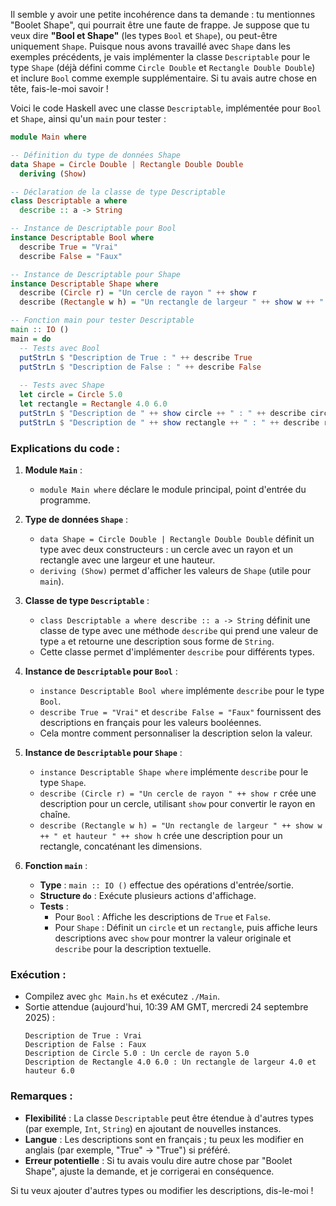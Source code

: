 Il semble y avoir une petite incohérence dans ta demande : tu mentionnes "Boolet Shape", qui pourrait être une faute de frappe. Je suppose que tu veux dire **"Bool et Shape"** (les types `Bool` et `Shape`), ou peut-être uniquement `Shape`. Puisque nous avons travaillé avec `Shape` dans les exemples précédents, je vais implémenter la classe `Descriptable` pour le type `Shape` (déjà défini comme `Circle Double` et `Rectangle Double Double`) et inclure `Bool` comme exemple supplémentaire. Si tu avais autre chose en tête, fais-le-moi savoir !

Voici le code Haskell avec une classe `Descriptable`, implémentée pour `Bool` et `Shape`, ainsi qu'un `main` pour tester :

```haskell
module Main where

-- Définition du type de données Shape
data Shape = Circle Double | Rectangle Double Double
  deriving (Show)

-- Déclaration de la classe de type Descriptable
class Descriptable a where
  describe :: a -> String

-- Instance de Descriptable pour Bool
instance Descriptable Bool where
  describe True = "Vrai"
  describe False = "Faux"

-- Instance de Descriptable pour Shape
instance Descriptable Shape where
  describe (Circle r) = "Un cercle de rayon " ++ show r
  describe (Rectangle w h) = "Un rectangle de largeur " ++ show w ++ " et hauteur " ++ show h

-- Fonction main pour tester Descriptable
main :: IO ()
main = do
  -- Tests avec Bool
  putStrLn $ "Description de True : " ++ describe True
  putStrLn $ "Description de False : " ++ describe False
  
  -- Tests avec Shape
  let circle = Circle 5.0
  let rectangle = Rectangle 4.0 6.0
  putStrLn $ "Description de " ++ show circle ++ " : " ++ describe circle
  putStrLn $ "Description de " ++ show rectangle ++ " : " ++ describe rectangle
```

### Explications du code :

1. **Module `Main`** :
   - `module Main where` déclare le module principal, point d'entrée du programme.

2. **Type de données `Shape`** :
   - `data Shape = Circle Double | Rectangle Double Double` définit un type avec deux constructeurs : un cercle avec un rayon et un rectangle avec une largeur et une hauteur.
   - `deriving (Show)` permet d'afficher les valeurs de `Shape` (utile pour `main`).

3. **Classe de type `Descriptable`** :
   - `class Descriptable a where describe :: a -> String` définit une classe de type avec une méthode `describe` qui prend une valeur de type `a` et retourne une description sous forme de `String`.
   - Cette classe permet d'implémenter `describe` pour différents types.

4. **Instance de `Descriptable` pour `Bool`** :
   - `instance Descriptable Bool where` implémente `describe` pour le type `Bool`.
   - `describe True = "Vrai"` et `describe False = "Faux"` fournissent des descriptions en français pour les valeurs booléennes.
   - Cela montre comment personnaliser la description selon la valeur.

5. **Instance de `Descriptable` pour `Shape`** :
   - `instance Descriptable Shape where` implémente `describe` pour le type `Shape`.
   - `describe (Circle r) = "Un cercle de rayon " ++ show r` crée une description pour un cercle, utilisant `show` pour convertir le rayon en chaîne.
   - `describe (Rectangle w h) = "Un rectangle de largeur " ++ show w ++ " et hauteur " ++ show h` crée une description pour un rectangle, concaténant les dimensions.

6. **Fonction `main`** :
   - **Type** : `main :: IO ()` effectue des opérations d'entrée/sortie.
   - **Structure `do`** : Exécute plusieurs actions d'affichage.
   - **Tests** :
     - Pour `Bool` : Affiche les descriptions de `True` et `False`.
     - Pour `Shape` : Définit un `circle` et un `rectangle`, puis affiche leurs descriptions avec `show` pour montrer la valeur originale et `describe` pour la description textuelle.

### Exécution :
- Compilez avec `ghc Main.hs` et exécutez `./Main`.
- Sortie attendue (aujourd'hui, 10:39 AM GMT, mercredi 24 septembre 2025) :
  ```
  Description de True : Vrai
  Description de False : Faux
  Description de Circle 5.0 : Un cercle de rayon 5.0
  Description de Rectangle 4.0 6.0 : Un rectangle de largeur 4.0 et hauteur 6.0
  ```

### Remarques :
- **Flexibilité** : La classe `Descriptable` peut être étendue à d'autres types (par exemple, `Int`, `String`) en ajoutant de nouvelles instances.
- **Langue** : Les descriptions sont en français ; tu peux les modifier en anglais (par exemple, "True" -> "True") si préféré.
- **Erreur potentielle** : Si tu avais voulu dire autre chose par "Boolet Shape", ajuste la demande, et je corrigerai en conséquence.

Si tu veux ajouter d'autres types ou modifier les descriptions, dis-le-moi !
